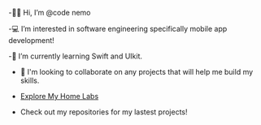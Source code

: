 -👋🏾 Hi, I’m @code nemo

-💻 I’m interested in software engineering specifically mobile app development!

-💭 I’m currently learning Swift and UIkit.

- 📝 I'm looking to collaborate on any projects that will help me build my skills.
- [Explore My Home Labs
](https://www.notion.so/My-Home-Labs-63ab5efdf7b142258e4070fb9ac0b456?pvs=4)

- Check out my repositories for my lastest projects!
  
